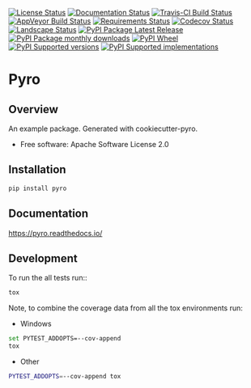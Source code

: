 [![License Status](https://img.shields.io/github/license/lorengordon/pyro.svg)](./LICENSE)
[![Documentation Status](https://readthedocs.org/projects/pyro/badge/?style=flat)](https://readthedocs.org/projects/pyro)
[![Travis-CI Build Status](https://travis-ci.org/lorengordon/pyro.svg?branch=master)](https://travis-ci.org/lorengordon/pyro)
[![AppVeyor Build Status](https://ci.appveyor.com/api/projects/status/github/lorengordon/pyro?branch=master&svg=true)](https://ci.appveyor.com/project/lorengordon/pyro)
[![Requirements Status](https://requires.io/github/lorengordon/pyro/requirements.svg?branch=master)](https://requires.io/github/lorengordon/pyro/requirements/?branch=master)
[![Codecov Status](https://codecov.io/gh/lorengordon/pyro/branch/master/graph/badge.svg)](https://codecov.io/gh/lorengordon/pyro)
[![Landscape Status](https://landscape.io/github/lorengordon/pyro/master/landscape.svg?style=flat)](https://landscape.io/github/lorengordon/pyro/master)
[![PyPI Package Latest Release](https://img.shields.io/pypi/v/pyro.svg?style=flat)](https://pypi.python.org/pypi/pyro)
[![PyPI Package monthly downloads](https://img.shields.io/pypi/dm/pyro.svg?style=flat)](https://pypi.python.org/pypi/pyro)
[![PyPI Wheel](https://img.shields.io/pypi/wheel/pyro.svg?style=flat)](https://pypi.python.org/pypi/pyro)
[![PyPI Supported versions](https://img.shields.io/pypi/pyversions/pyro.svg?style=flat)](https://pypi.python.org/pypi/pyro)
[![PyPI Supported implementations](https://img.shields.io/pypi/implementation/pyro.svg?style=flat)](https://pypi.python.org/pypi/pyro)

# Pyro

## Overview

An example package. Generated with cookiecutter-pyro.

*   Free software: Apache Software License 2.0

## Installation

```bash
pip install pyro
```

## Documentation

<https://pyro.readthedocs.io/>

## Development

To run the all tests run::

```bash
tox
```

Note, to combine the coverage data from all the tox environments run:

*   Windows

```bash
set PYTEST_ADDOPTS=--cov-append
tox
```

*   Other

```bash
PYTEST_ADDOPTS=--cov-append tox
```
